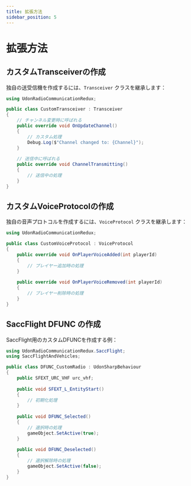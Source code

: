 ```yaml
---
title: 拡張方法
sidebar_position: 5
---
```


# 拡張方法

## カスタムTransceiverの作成

独自の送受信機を作成するには、`Transceiver` クラスを継承します：

```csharp
using UdonRadioCommunicationRedux;

public class CustomTransceiver : Transceiver
{
    // チャンネル変更時に呼ばれる
    public override void OnUpdateChannel()
    {
        // カスタム処理
        Debug.Log($"Channel changed to: {Channel}");
    }
    
    // 送信中に呼ばれる
    public override void ChannelTransmitting()
    {
        // 送信中の処理
    }
}
```

## カスタムVoiceProtocolの作成

独自の音声プロトコルを作成するには、`VoiceProtocol` クラスを継承します：

```csharp
using UdonRadioCommunicationRedux;

public class CustomVoiceProtocol : VoiceProtocol
{
    public override void OnPlayerVoiceAdded(int playerId)
    {
        // プレイヤー追加時の処理
    }
    
    public override void OnPlayerVoiceRemoved(int playerId)
    {
        // プレイヤー削除時の処理
    }
}
```

## SaccFlight DFUNC の作成

SaccFlight用のカスタムDFUNCを作成する例：

```csharp
using UdonRadioCommunicationRedux.SaccFlight;
using SaccFlightAndVehicles;

public class DFUNC_CustomRadio : UdonSharpBehaviour
{
    public SFEXT_URC_VHF urc_vhf;
    
    public void SFEXT_L_EntityStart()
    {
        // 初期化処理
    }
    
    public void DFUNC_Selected()
    {
        // 選択時の処理
        gameObject.SetActive(true);
    }
    
    public void DFUNC_Deselected()
    {
        // 選択解除時の処理
        gameObject.SetActive(false);
    }
}
```